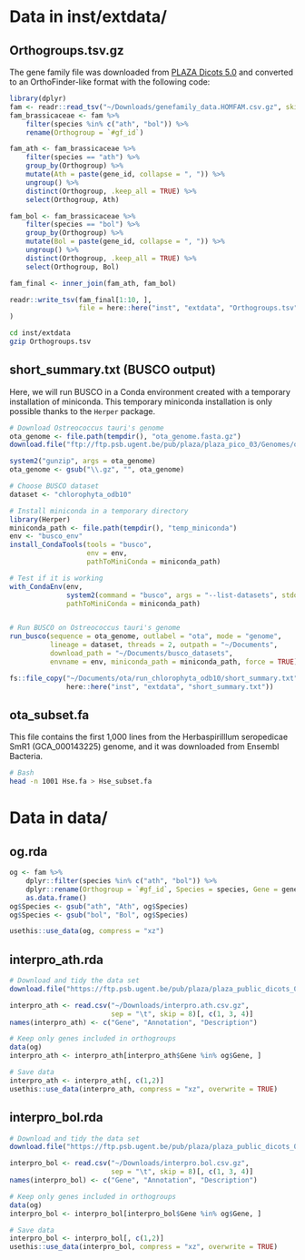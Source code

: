 
# Data in inst/extdata/

## Orthogroups.tsv.gz

The gene family file was downloaded from [PLAZA Dicots
5.0](https://doi.org/10.1186/s13059-019-1650-2) and converted to an
OrthoFinder-like format with the following code:

``` r
library(dplyr)
fam <- readr::read_tsv("~/Downloads/genefamily_data.HOMFAM.csv.gz", skip = 2)
fam_brassicaceae <- fam %>%
    filter(species %in% c("ath", "bol")) %>%
    rename(Orthogroup = `#gf_id`) 

fam_ath <- fam_brassicaceae %>%
    filter(species == "ath") %>%
    group_by(Orthogroup) %>%
    mutate(Ath = paste(gene_id, collapse = ", ")) %>%
    ungroup() %>%
    distinct(Orthogroup, .keep_all = TRUE) %>%
    select(Orthogroup, Ath)

fam_bol <- fam_brassicaceae %>%
    filter(species == "bol") %>%
    group_by(Orthogroup) %>%
    mutate(Bol = paste(gene_id, collapse = ", ")) %>%
    ungroup() %>%
    distinct(Orthogroup, .keep_all = TRUE) %>%
    select(Orthogroup, Bol)

fam_final <- inner_join(fam_ath, fam_bol)

readr::write_tsv(fam_final[1:10, ],
                 file = here::here("inst", "extdata", "Orthogroups.tsv")
)
```

``` bash
cd inst/extdata
gzip Orthogroups.tsv
```

## short\_summary.txt (BUSCO output)

Here, we will run BUSCO in a Conda environment created with a temporary
installation of miniconda. This temporary miniconda installation is only
possible thanks to the `Herper` package.

``` r
# Download Ostreococcus tauri's genome
ota_genome <- file.path(tempdir(), "ota_genome.fasta.gz")
download.file("ftp://ftp.psb.ugent.be/pub/plaza/plaza_pico_03/Genomes/ota.fasta.gz", destfile = ota_genome)

system2("gunzip", args = ota_genome)
ota_genome <- gsub("\\.gz", "", ota_genome)

# Choose BUSCO dataset
dataset <- "chlorophyta_odb10"
```

``` r
# Install miniconda in a temporary directory
library(Herper)
miniconda_path <- file.path(tempdir(), "temp_miniconda")
env <- "busco_env"
install_CondaTools(tools = "busco", 
                   env = env, 
                   pathToMiniConda = miniconda_path)

# Test if it is working
with_CondaEnv(env,
              system2(command = "busco", args = "--list-datasets", stdout = TRUE),
              pathToMiniConda = miniconda_path)


# Run BUSCO on Ostreococcus tauri's genome
run_busco(sequence = ota_genome, outlabel = "ota", mode = "genome",
          lineage = dataset, threads = 2, outpath = "~/Documents", 
          download_path = "~/Documents/busco_datasets",
          envname = env, miniconda_path = miniconda_path, force = TRUE)

fs::file_copy("~/Documents/ota/run_chlorophyta_odb10/short_summary.txt", 
              here::here("inst", "extdata", "short_summary.txt"))
```

## ota\_subset.fa

This file contains the first 1,000 lines from the Herbaspirilllum
seropedicae SmR1 (GCA\_000143225) genome, and it was downloaded from
Ensembl Bacteria.

``` bash
# Bash
head -n 1001 Hse.fa > Hse_subset.fa
```

# Data in data/

## og.rda

``` r
og <- fam %>%
    dplyr::filter(species %in% c("ath", "bol")) %>%
    dplyr::rename(Orthogroup = `#gf_id`, Species = species, Gene = gene_id) %>%
    as.data.frame()
og$Species <- gsub("ath", "Ath", og$Species)
og$Species <- gsub("bol", "Bol", og$Species)

usethis::use_data(og, compress = "xz")
```

## interpro\_ath.rda

``` r
# Download and tidy the data set
download.file("https://ftp.psb.ugent.be/pub/plaza/plaza_public_dicots_05/InterPro/interpro.ath.csv.gz", destfile = "~/Downloads/interpro.ath.csv.gz")

interpro_ath <- read.csv("~/Downloads/interpro.ath.csv.gz", 
                         sep = "\t", skip = 8)[, c(1, 3, 4)]
names(interpro_ath) <- c("Gene", "Annotation", "Description")

# Keep only genes included in orthogroups
data(og)
interpro_ath <- interpro_ath[interpro_ath$Gene %in% og$Gene, ]

# Save data
interpro_ath <- interpro_ath[, c(1,2)]
usethis::use_data(interpro_ath, compress = "xz", overwrite = TRUE)
```

## interpro\_bol.rda

``` r
# Download and tidy the data set
download.file("https://ftp.psb.ugent.be/pub/plaza/plaza_public_dicots_05/InterPro/interpro.bol.csv.gz", destfile = "~/Downloads/interpro.bol.csv.gz")

interpro_bol <- read.csv("~/Downloads/interpro.bol.csv.gz", 
                         sep = "\t", skip = 8)[, c(1, 3, 4)]
names(interpro_bol) <- c("Gene", "Annotation", "Description")

# Keep only genes included in orthogroups
data(og)
interpro_bol <- interpro_bol[interpro_bol$Gene %in% og$Gene, ]

# Save data
interpro_bol <- interpro_bol[, c(1,2)]
usethis::use_data(interpro_bol, compress = "xz", overwrite = TRUE)
```
